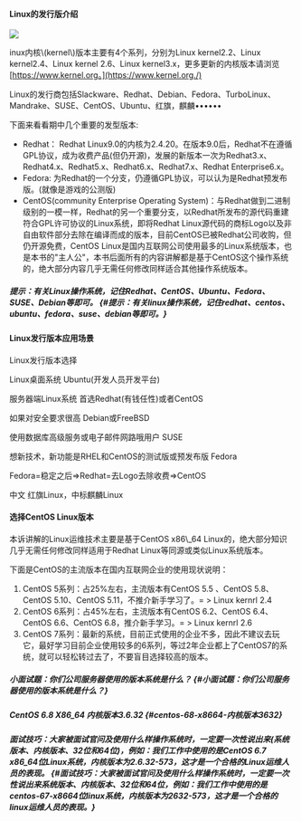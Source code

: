 #### Linux的发行版介绍

![](/assets/图1-6.png)

inux内核\\(kernel\\)版本主要有4个系列，分别为Linux kernel2.2、Linux kernel2.4、Linux kernel 2.6、Linux kernel3.x，更多更新的内核版本请浏览[https://www.kernel.org。](https://www.kernel.org./)

Linux的发行商包括Slackware、Redhat、Debian、Fedora、TurboLinux、Mandrake、SUSE、CentOS、Ubuntu、红旗，麒麟••••••

下面来看看期中几个重要的发型版本:

* Redhat： Redhat Linux9.0的内核为2.4.20。在版本9.0后，Redhat不在遵循GPL协议，成为收费产品\(但仍开源\)，发展的新版本一次为Redhat3.x、Redhat4.x、Redhat5.x、Redhat6.x、Redhat7.x、Redhat Enterprise6.x。
* Fedora: 为Redhat的一个分支，仍遵循GPL协议，可以认为是Redhat预发布版。\(就像是游戏的公测版\)
* CentOS\(community Enterprise Operating System\)：与Redhat做到二进制级别的一模一样，Redhat的另一个重要分支，以Redhat所发布的源代码重建符合GPL许可协议的Linux系统，即将Redhat Linux源代码的商标Logo以及非自由软件部分去除在编译而成的版本，目前CentOS已被Redhat公司收购，但仍开源免费，CentOS Linux是国内互联网公司使用最多的Linux系统版本，也是本书的"主人公"，本书后面所有的内容讲解都是基于CentOS这个操作系统的，绝大部分内容几乎无需任何修改同样适合其他操作系统版本。

##### 提示：有关Linux操作系统，记住Redhat、CentOS、Ubuntu、Fedora、SUSE、Debian等即可。 {#提示：有关linux操作系统，记住redhat、centos、ubuntu、fedora、suse、debian等即可。}



#### 

#### Linux发行版本应用场景

Linux发行版本选择

Linux桌面系统 Ubuntu\(开发人员开发平台\)

服务器端Linux系统 首选Redhat\(有钱任性\)或者CentOS

如果对安全要求很高 Debian或FreeBSD

使用数据库高级服务或电子邮件网路哦用户 SUSE

想新技术，新功能是RHEL和CentOS的测试版或预发布版 Fedora

Fedora=稳定之后=&gt;Redhat=去Logo去除收费=&gt;CentOS

中文 红旗Linux，中标麒麟Linux

#### 选择CentOS Linux版本

本诉讲解的Linux运维技术主要是基于CentOS x86\\_64 Linux的，绝大部分知识几乎无需任何修改同样适用于Redhat Linux等同源或类似Linux系统版本。

下面是CentOS的主流版本在国内互联网企业的使用现状说明：

1. CentOS 5系列：占25%左右，主流版本有CentOS 5.5 、CentOS 5.8、CentOS 5.10、CentOS 5.11，不推介新手学习了。=
   &gt;
   Linux kernrl 2.4
2. CentOS 6系列：占45%左右，主流版本有CentOS 6.2、CentOS 6.4、CentOS 6.6、CentOS 6.8，推介新手学习。=
   &gt;
   Linux kernrl 2.6
3. CentOS 7系列：最新的系统，目前正式使用的企业不多，因此不建议去玩它，最好学习目前企业使用较多的6系列，等过2年企业都上了CentOS7的系统，就可以轻松转过去了，不要盲目选择较高的版本。

##### 小面试题：你们公司服务器使用的版本系统是什么？ {#小面试题：你们公司服务器使用的版本系统是什么？}

##### CentOS 6.8 X86\_64 内核版本3.6.32 {#centos-68-x8664-内核版本3632}

##### 面试技巧：大家被面试官问及使用什么样操作系统时，一定要一次性说出来\(系统版本、内核版本、32位和64位\)，例如：我们工作中使用的是CentOS 6.7 x86\_64位Linux系统，内核版本为2.6.32-573，这才是一个合格的Linux运维人员的表现。 {#面试技巧：大家被面试官问及使用什么样操作系统时，一定要一次性说出来系统版本、内核版本、32位和64位，例如：我们工作中使用的是centos-67-x8664位linux系统，内核版本为2632-573，这才是一个合格的linux运维人员的表现。}



